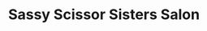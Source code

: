 ---
title: "Sassy Scissor Sisters Salon"
url: /petoskey/sassy-scissor-sisters-salon/
shop: hairdresser
---